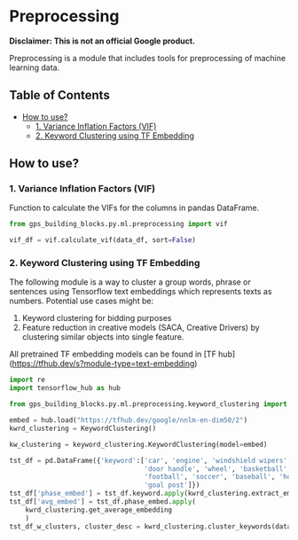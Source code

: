 


# Preprocessing

**Disclaimer: This is not an official Google product.**

Preprocessing is a module that includes tools for preprocessing of machine
learning data.

## Table of Contents

- [How to use?](#how-to-use)
  * [1. Variance Inflation Factors (VIF)](#1-variance-inflation-factors-vif)
  * [2. Keyword Clustering using TF Embedding](#2-kw-clustering-using-tf-embedding)

## How to use?

### 1. Variance Inflation Factors (VIF)

Function to calculate the VIFs for the columns in pandas DataFrame.

```python
from gps_building_blocks.py.ml.preprocessing import vif

vif_df = vif.calculate_vif(data_df, sort=False)
```

### 2. Keyword Clustering using TF Embedding

The following module is a way to cluster a group words, phrase or sentences
using Tensorflow text embeddings which represents texts as numbers. Potential
use cases might be:

1. Keyword clustering for bidding purposes
2. Feature reduction in creative models (SACA, Creative Drivers) by clustering
similar objects into single feature.

All pretrained TF embedding models can be found in [TF hub] (https://tfhub.dev/s?module-type=text-embedding)

```python
import re
import tensorflow_hub as hub

from gps_building_blocks.py.ml.preprocessing.keyword_clustering import KeywordClustering

embed = hub.load("https://tfhub.dev/google/nnlm-en-dim50/2")
kwrd_clustering = KeywordClustering()

kw_clustering = keyword_clustering.KeywordClustering(model=embed)

tst_df = pd.DataFrame({'keyword':['car', 'engine', 'windshield wipers',
                                  'door handle', 'wheel', 'basketball',
                                  'football', 'soccer', 'baseball', 'hockey',
                                  'goal post']})
tst_df['phase_embed'] = tst_df.keyword.apply(kwrd_clustering.extract_embedding)
tst_df['avg_embed'] = tst_df.phase_embed.apply(
    kwrd_clustering.get_average_embedding
    )
tst_df_w_clusters, cluster_desc = kwrd_clustering.cluster_keywords(data=tst_df, colname_real='keyword', colname_mean_embed='avg_embed', n_clusters=2, num_of_closest_words=3)
```
